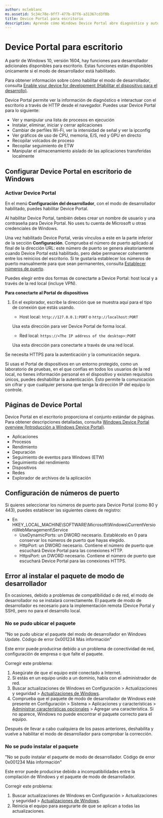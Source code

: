 ```yaml
---
author: mcleblanc
ms.assetid: 5c34c78e-9ff7-477b-87f6-a31367cd3f8b
title: Device Portal para escritorio
description: Aprende cómo Windows Device Portal abre diagnóstico y automatización en el escritorio de Windows.
---
```

# Device Portal para escritorio

A partir de Windows 10, versión 1604, hay funciones para desarrollador adicionales disponibles para escritorio. Estas funciones están disponibles únicamente si el modo de desarrollador está habilitado.

Para obtener información sobre cómo habilitar el modo de desarrollador, consulta [Enable your device for development (Habilitar el dispositivo para el desarrollo)](../get-started/enable-your-device-for-development.md).

Device Portal permite ver la información de diagnóstico e interactuar con el escritorio a través de HTTP desde el navegador. Puedes usar Device Portal para lo siguiente:
- Ver y manipular una lista de procesos en ejecución
- Instalar, eliminar, iniciar y cerrar aplicaciones
- Cambiar de perfiles Wi-Fi, ver la intensidad de señal y ver la ipconfig
- Ver gráficos de uso de CPU, memoria, E/S, red y GPU en directo
- Recopilar volcados de proceso
- Recopilar seguimiento de ETW 
- Manipular el almacenamiento aislado de las aplicaciones transferidas localmente

## Configurar Device Portal en escritorio de Windows

### Activar Device Portal

En el menú **Configuración del desarrollador**, con el modo de desarrollador habilitado, puedes habilitar Device Portal.  

Al habilitar Device Portal, también debes crear un nombre de usuario y una contraseña para Device Portal. No uses tu cuenta de Microsoft u otras credenciales de Windows.  

Una vez habilitado Device Portal, verás vínculos a este en la parte inferior de la sección **Configuración**. Comprueba el número de puerto aplicado al final de la dirección URL: este número de puerto se genera aleatoriamente cuando Device Portal está habilitado, pero debe permanecer coherente entre los reinicios del escritorio. Si te gustaría establecer los números de puerto manualmente para que sean permanentes, consulta [Establecer números de puerto](device-portal-desktop.md#setting-port-numbers).

Puedes elegir entre dos formas de conectarte a Device Portal: host local y a través de la red local (incluye VPN).

**Para conectarte al Portal de dispositivos**

1. En el explorador, escribe la dirección que se muestra aquí para el tipo de conexión que estás usando.

    - Host local: `http://127.0.0.1:PORT` o `http://localhost:PORT`

    Usa esta dirección para ver Device Portal de forma local.
    
    - Red local: `https://<The IP address of the desktop>:PORT`

    Usa esta dirección para conectarte a través de una red local.

Se necesita HTTPS para la autenticación y la comunicación segura.

Si usas el Portal de dispositivos en un entorno protegido, como un laboratorio de pruebas, en el que confías en todos los usuarios de la red local, no tienes información personal en el dispositivo y existen requisitos únicos, puedes deshabilitar la autenticación. Esto permite la comunicación sin cifrar y que cualquier persona que tenga la dirección IP del equipo lo controle.

## Páginas de Device Portal

Device Portal en el escritorio proporciona el conjunto estándar de páginas. Para obtener descripciones detalladas, consulta [Windows Device Portal overview (Introducción a Windows Device Portal)](device-portal.md).

- Aplicaciones
- Procesos
- Rendimiento
- Depuración
- Seguimiento de eventos para Windows (ETW)
- Seguimiento del rendimiento
- Dispositivos
- Redes
- Explorador de archivos de la aplicación 

## Configuración de números de puerto

Si quieres seleccionar los números de puerto para Device Portal (como 80 y 443), puedes establecer las siguientes claves de registro:

- En HKEY_LOCAL_MACHINE\SOFTWARE\Microsoft\Windows\CurrentVersion\WebManagement\Service
    - UseDynamicPorts: un DWORD necesario. Establécelo en 0 para conservar los números de puerto que hayas elegido.
    - HttpPort: un DWORD necesario. Contiene el número de puerto que escuchará Device Portal para las conexiones HTTP.  
    - HttpsPort: un DWORD necesario. Contiene el número de puerto que escuchará Device Portal para las conexiones HTTPS.

## Error al instalar el paquete de modo de desarrollador
En ocasiones, debido a problemas de compatibilidad o de red, el modo de desarrollador no se instalará correctamente. El paquete de modo de desarrollador es necesario para la implementación remota (Device Portal y SSH), pero no para el desarrollo local.  

### No se pudo ubicar el paquete

"No se pudo ubicar el paquete del modo de desarrollador en Windows Update. Código de error 0x001234 Más información"   

Este error puede producirse debido a un problema de conectividad de red, configuración de empresa o que falte el paquete. 

Corregir este problema:

1. Asegúrate de que el equipo esté conectado a Internet. 
2. Si estás en un equipo unido a un dominio, habla con el administrador de red. 
3. Buscar actualizaciones de Windows en Configuración > Actualizaciones y seguridad > [Actualizaciones de Windows](ms-settings:windowsupdate).
4. Comprueba que el paquete de modo de desarrollador de Windows esté presente en Configuración > Sistema > Aplicaciones y características > [Administrar características opcionales](ms-settings:optionalfeatures) > Agregar una característica. Si no aparece, Windows no puede encontrar el paquete correcto para el equipo. 

Después de llevar a cabo cualquiera de los pasos anteriores, deshabilita y vuelve a habilitar el modo de desarrollador para comprobar la corrección. 


### No se pudo instalar el paquete

"No se pudo instalar el paquete de modo de desarrollador. Código de error 0x001234  Más información"

Este error puede producirse debido a incompatibilidades entre la compilación de Windows y el paquete de modo de desarrollador. 

Corregir este problema:

1. Buscar actualizaciones de Windows en Configuración > Actualizaciones y seguridad > [Actualizaciones de Windows](ms-settings:windowsupdate).
2. Reinicia el equipo para asegurarte de que se aplican a todas las actualizaciones.


<!--HONumber=May16_HO2-->


